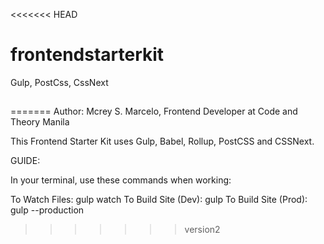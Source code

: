 <<<<<<< HEAD
# frontendstarterkit
Gulp, PostCss, CssNext
##
=======
Author: Mcrey S. Marcelo, Frontend Developer at Code and Theory Manila

This Frontend Starter Kit uses Gulp, Babel, Rollup, PostCSS and CSSNext. 

GUIDE:

In your terminal, use these commands when working:

To Watch Files: gulp watch
To Build Site (Dev): gulp
To Build Site (Prod): gulp --production
>>>>>>> version2
